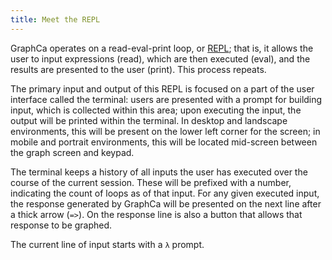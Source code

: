 ```yaml
---
title: Meet the REPL
---
```


GraphCa operates on a read-eval-print loop, or [REPL](https://en.wikipedia.org/wiki/Read%E2%80%93eval%E2%80%93print_loop); that is, it allows the user to input expressions (read), which are then executed (eval), and the results are presented to the user (print). This process repeats.

The primary input and output of this REPL is focused on a part of the user interface called the terminal: users are presented with a prompt for building input, which is collected within this area; upon executing the input, the output will be printed within the terminal. In desktop and landscape environments, this will be present on the lower left corner for the screen; in mobile and portrait environments, this will be located mid-screen between the graph screen and keypad.

The terminal keeps a history of all inputs the user has executed over the course of the current session. These will be prefixed with a number, indicating the count of loops as of that input. For any given executed input, the response generated by GraphCa will be presented on the next line after a thick arrow (`=>`). On the response line is also a button that allows that response to be graphed.

The current line of input starts with a `λ` prompt.
